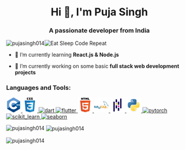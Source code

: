 <h1 align="center">Hi 👋, I'm Puja Singh</h1>
<h3 align="center">A passionate developer from India</h3>
<img align="right" alt="Eat Sleep Code Repeat" width="400" src="https://media1.giphy.com/media/uB86ZyWQsnFSGYe2sA/giphy.gif?cid=ecf05e47p6wq5i2tuo2btp4nsljhtn6lofrqv7ec9ihvfhse&rid=giphy.gif&ct=g">

<p align="left"> <img src="https://komarev.com/ghpvc/?username=pujasingh014&label=Profile%20views&color=0e75b6&style=flat" alt="pujasingh014" /> </p>

- 🌱 I’m currently learning **React.js & Node.js**

- 🔭 I’m currently working on some basic **full stack web development projects**



<h3 align="left">Languages and Tools:</h3>
<p align="left"> <a href="https://www.w3schools.com/cpp/" target="_blank" rel="noreferrer"> <img src="https://raw.githubusercontent.com/devicons/devicon/master/icons/cplusplus/cplusplus-original.svg" alt="cplusplus" width="40" height="40"/> </a> <a href="https://www.w3schools.com/css/" target="_blank" rel="noreferrer"> <img src="https://raw.githubusercontent.com/devicons/devicon/master/icons/css3/css3-original-wordmark.svg" alt="css3" width="40" height="40"/> </a> <a href="https://dart.dev" target="_blank" rel="noreferrer"> <img src="https://www.vectorlogo.zone/logos/dartlang/dartlang-icon.svg" alt="dart" width="40" height="40"/> </a> <a href="https://flutter.dev" target="_blank" rel="noreferrer"> <img src="https://www.vectorlogo.zone/logos/flutterio/flutterio-icon.svg" alt="flutter" width="40" height="40"/> </a> <a href="https://www.w3.org/html/" target="_blank" rel="noreferrer"> <img src="https://raw.githubusercontent.com/devicons/devicon/master/icons/html5/html5-original-wordmark.svg" alt="html5" width="40" height="40"/> </a> <a href="https://www.mysql.com/" target="_blank" rel="noreferrer"> <img src="https://raw.githubusercontent.com/devicons/devicon/master/icons/mysql/mysql-original-wordmark.svg" alt="mysql" width="40" height="40"/> </a> <a href="https://pandas.pydata.org/" target="_blank" rel="noreferrer"> <img src="https://raw.githubusercontent.com/devicons/devicon/2ae2a900d2f041da66e950e4d48052658d850630/icons/pandas/pandas-original.svg" alt="pandas" width="40" height="40"/> </a> <a href="https://www.python.org" target="_blank" rel="noreferrer"> <img src="https://raw.githubusercontent.com/devicons/devicon/master/icons/python/python-original.svg" alt="python" width="40" height="40"/> </a> <a href="https://pytorch.org/" target="_blank" rel="noreferrer"> <img src="https://www.vectorlogo.zone/logos/pytorch/pytorch-icon.svg" alt="pytorch" width="40" height="40"/> </a> <a href="https://scikit-learn.org/" target="_blank" rel="noreferrer"> <img src="https://upload.wikimedia.org/wikipedia/commons/0/05/Scikit_learn_logo_small.svg" alt="scikit_learn" width="40" height="40"/> </a> <a href="https://seaborn.pydata.org/" target="_blank" rel="noreferrer"> <img src="https://seaborn.pydata.org/_images/logo-mark-lightbg.svg" alt="seaborn" width="40" height="40"/> </a> </p>

<p><img align="left" src="https://github-readme-stats.vercel.app/api/top-langs?username=pujasingh014&show_icons=true&locale=en&layout=compact" alt="pujasingh014" /></p>

<p>&nbsp;<img align="center" src="https://github-readme-stats.vercel.app/api?username=pujasingh014&show_icons=true&locale=en" alt="pujasingh014" /></p>

<p><img align="center" src="https://github-readme-streak-stats.herokuapp.com/?user=pujasingh014&" alt="pujasingh014" /></p>

